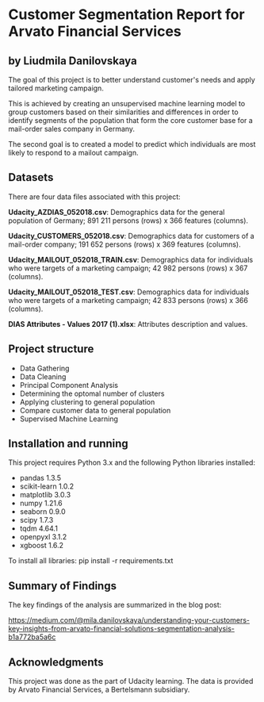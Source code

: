 # Customer Segmentation Report for Arvato Financial Services

## by Liudmila Danilovskaya 

The goal of this project is to better understand customer's needs and apply tailored marketing campaign.

This is achieved by creating an unsupervised machine learning model to group customers based on their similarities and differences in order to identify segments of the population that form the core customer base for a mail-order sales company in Germany.

The second goal is to created a model to predict which individuals are most likely to respond to a mailout campaign.

## Datasets 

There are four data files associated with this project:

**Udacity_AZDIAS_052018.csv**: Demographics data for the general population of Germany; 891 211 persons (rows) x 366 features (columns).

**Udacity_CUSTOMERS_052018.csv**: Demographics data for customers of a mail-order company; 191 652 persons (rows) x 369 features (columns).

**Udacity_MAILOUT_052018_TRAIN.csv**: Demographics data for individuals who were targets of a marketing campaign; 42 982 persons (rows) x 367 (columns).

**Udacity_MAILOUT_052018_TEST.csv**: Demographics data for individuals who were targets of a marketing campaign; 42 833 persons (rows) x 366 (columns).

**DIAS Attributes - Values 2017 (1).xlsx**: Attributes description and values.

## Project structure

+ Data Gathering
+ Data Cleaning
+ Principal Component Analysis
+ Determining the optomal number of clusters
+ Applying clustering to general population
+ Compare customer data to general population
+ Supervised Machine Learning
 

## Installation and running

This project requires Python 3.x and the following Python libraries installed:

+ pandas 1.3.5
+ scikit-learn 1.0.2
+ matplotlib 3.0.3
+ numpy 1.21.6
+ seaborn 0.9.0
+ scipy 1.7.3
+ tqdm 4.64.1
+ openpyxl 3.1.2
+ xgboost 1.6.2

To install all libraries: pip install -r requirements.txt 


## Summary of Findings


The key findings of the analysis are summarized in the blog post:

https://medium.com/@mila.danilovskaya/understanding-your-customers-key-insights-from-arvato-financial-solutions-segmentation-analysis-b1a772ba5a6c


## Acknowledgments

This project was done as the part of Udacity learning. The data is provided by Arvato Financial Services, a Bertelsmann subsidiary.